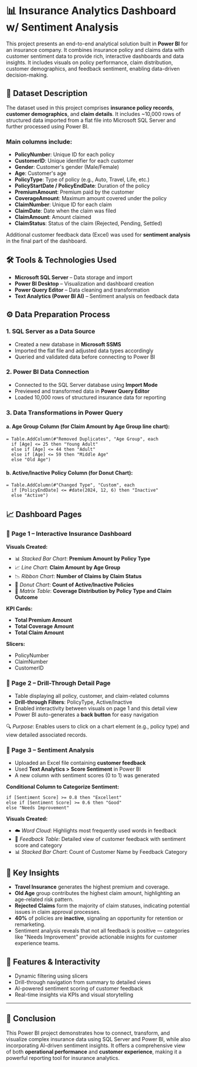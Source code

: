 # 📊 Insurance Analytics Dashboard w/ Sentiment Analysis

This project presents an end-to-end analytical solution built in **Power BI** for an insurance company. It combines insurance policy and claims data with customer sentiment data to provide rich, interactive dashboards and data insights. It includes visuals on policy performance, claim distribution, customer demographics, and feedback sentiment, enabling data-driven decision-making.


## 📁 Dataset Description

The dataset used in this project comprises **insurance policy records**, **customer demographics**, and **claim details**. It includes \~10,000 rows of structured data imported from a flat file into Microsoft SQL Server and further processed using Power BI.

### Main columns include:

* **PolicyNumber**: Unique ID for each policy
* **CustomerID**: Unique identifier for each customer
* **Gender**: Customer's gender (Male/Female)
* **Age**: Customer's age
* **PolicyType**: Type of policy (e.g., Auto, Travel, Life, etc.)
* **PolicyStartDate / PolicyEndDate**: Duration of the policy
* **PremiumAmount**: Premium paid by the customer
* **CoverageAmount**: Maximum amount covered under the policy
* **ClaimNumber**: Unique ID for each claim
* **ClaimDate**: Date when the claim was filed
* **ClaimAmount**: Amount claimed
* **ClaimStatus**: Status of the claim (Rejected, Pending, Settled)

Additional customer feedback data (Excel) was used for **sentiment analysis** in the final part of the dashboard.


## 🛠️ Tools & Technologies Used

* **Microsoft SQL Server** – Data storage and import
* **Power BI Desktop** – Visualization and dashboard creation
* **Power Query Editor** – Data cleaning and transformation
* **Text Analytics (Power BI AI)** – Sentiment analysis on feedback data


## ⚙️ Data Preparation Process

### 1. **SQL Server as a Data Source**

* Created a new database in **Microsoft SSMS**
* Imported the flat file and adjusted data types accordingly
* Queried and validated data before connecting to Power BI

### 2. **Power BI Data Connection**

* Connected to the SQL Server database using **Import Mode**
* Previewed and transformed data in **Power Query Editor**
* Loaded 10,000 rows of structured insurance data for reporting

### 3. **Data Transformations in Power Query**

#### a. **Age Group Column** (for Claim Amount by Age Group line chart):

```powerquery
= Table.AddColumn(#"Removed Duplicates", "Age Group", each 
  if [Age] <= 25 then "Young Adult" 
  else if [Age] <= 44 then "Adult" 
  else if [Age] <= 59 then "Middle Age" 
  else "Old Age")
```

#### b. **Active/Inactive Policy Column** (for Donut Chart):

```powerquery
= Table.AddColumn(#"Changed Type", "Custom", each 
  if [PolicyEndDate] <= #date(2024, 12, 6) then "Inactive" 
  else "Active")
```


## 📈 Dashboard Pages

### 🔹 **Page 1 – Interactive Insurance Dashboard**

**Visuals Created:**

* 📊 *Stacked Bar Chart*: **Premium Amount by Policy Type**
* 📈 *Line Chart*: **Claim Amount by Age Group**
* 📉 *Ribbon Chart*: **Number of Claims by Claim Status**
* 🍩 *Donut Chart*: **Count of Active/Inactive Policies**
* 🧮 *Matrix Table*: **Coverage Distribution by Policy Type and Claim Outcome**

**KPI Cards:**

* **Total Premium Amount**
* **Total Coverage Amount**
* **Total Claim Amount**

**Slicers:**

* PolicyNumber
* ClaimNumber
* CustomerID

### 🔹 **Page 2 – Drill-Through Detail Page**

* Table displaying all policy, customer, and claim-related columns
* **Drill-through Filters**: PolicyType, Active/Inactive
* Enabled interactivity between visuals on page 1 and this detail view
* Power BI auto-generates a **back button** for easy navigation

🔍 *Purpose*: Enables users to click on a chart element (e.g., policy type) and view detailed associated records.

### 🔹 **Page 3 – Sentiment Analysis**

* Uploaded an Excel file containing **customer feedback**
* Used **Text Analytics > Score Sentiment** in Power BI
* A new column with sentiment scores (0 to 1) was generated

**Conditional Column to Categorize Sentiment:**

```powerquery
if [Sentiment Score] >= 0.8 then "Excellent"
else if [Sentiment Score] >= 0.6 then "Good"
else "Needs Improvement"
```

**Visuals Created:**

* ☁️ *Word Cloud*: Highlights most frequently used words in feedback
* 📝 *Feedback Table*: Detailed view of customer feedback with sentiment score and category
* 📊 *Stacked Bar Chart*: Count of Customer Name by Feedback Category


## 🎯 Key Insights

* **Travel Insurance** generates the highest premium and coverage.
* **Old Age** group contributes the highest claim amount, highlighting an age-related risk pattern.
* **Rejected Claims** form the majority of claim statuses, indicating potential issues in claim approval processes.
* **40%** of policies are **inactive**, signaling an opportunity for retention or remarketing.
* Sentiment analysis reveals that not all feedback is positive — categories like "Needs Improvement" provide actionable insights for customer experience teams.


## 🚀 Features & Interactivity

* Dynamic filtering using slicers
* Drill-through navigation from summary to detailed views
* AI-powered sentiment scoring of customer feedback
* Real-time insights via KPIs and visual storytelling

---

## 📌 Conclusion

This Power BI project demonstrates how to connect, transform, and visualize complex insurance data using SQL Server and Power BI, while also incorporating AI-driven sentiment insights. It offers a comprehensive view of both **operational performance** and **customer experience**, making it a powerful reporting tool for insurance analytics.
